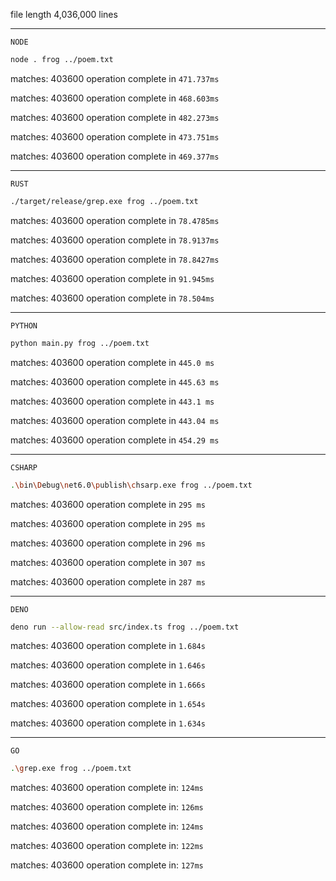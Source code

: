 file length 4,036,000 lines

---

`NODE`

```sh
node . frog ../poem.txt
```

matches: 403600 operation complete in `471.737ms`

matches: 403600 operation complete in `468.603ms`

matches: 403600 operation complete in `482.273ms`

matches: 403600 operation complete in `473.751ms`

matches: 403600 operation complete in `469.377ms`

---

`RUST`

```sh
./target/release/grep.exe frog ../poem.txt
```

matches: 403600 operation complete in `78.4785ms`

matches: 403600 operation complete in `78.9137ms`

matches: 403600 operation complete in `78.8427ms`

matches: 403600 operation complete in `91.945ms`

matches: 403600 operation complete in `78.504ms`

---

`PYTHON`

```sh
python main.py frog ../poem.txt
```

matches: 403600 operation complete in `445.0 ms`

matches: 403600 operation complete in `445.63 ms`

matches: 403600 operation complete in `443.1 ms`

matches: 403600 operation complete in `443.04 ms`

matches: 403600 operation complete in `454.29 ms`

---

`CSHARP`

```sh
.\bin\Debug\net6.0\publish\chsarp.exe frog ../poem.txt
```

matches: 403600 operation complete in `295 ms`

matches: 403600 operation complete in `295 ms`

matches: 403600 operation complete in `296 ms`

matches: 403600 operation complete in `307 ms`

matches: 403600 operation complete in `287 ms`

---

`DENO`

```sh
deno run --allow-read src/index.ts frog ../poem.txt
```

matches: 403600 operation complete in `1.684s`

matches: 403600 operation complete in `1.646s`

matches: 403600 operation complete in `1.666s`

matches: 403600 operation complete in `1.654s`

matches: 403600 operation complete in `1.634s`

---
`GO`
```sh
.\grep.exe frog ../poem.txt
```
matches: 403600
operation complete in: `124ms`

matches: 403600
operation complete in: `126ms`

matches: 403600
operation complete in: `124ms`

matches: 403600
operation complete in: `122ms`

matches: 403600
operation complete in: `127ms`